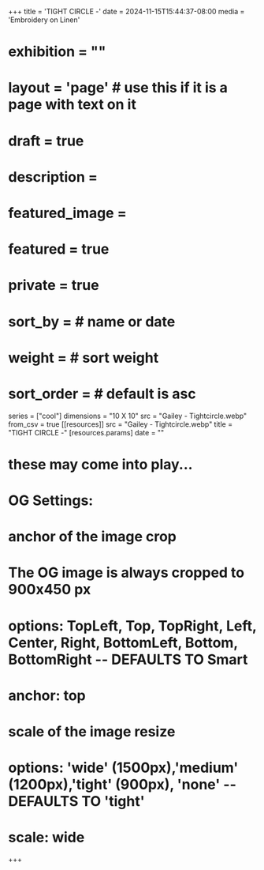 +++
title = 'TIGHT CIRCLE -'
date = 2024-11-15T15:44:37-08:00
media = 'Embroidery on Linen'
# exhibition = ""
# layout = 'page' # use this if it is a page with text on it
# draft = true
# description = 
# featured_image = 
# featured = true
# private = true
# sort_by = # name or date
# weight = # sort weight
# sort_order = # default is asc
series = ["cool"]
dimensions = "10 X 10"
src = "Gailey - Tightcircle.webp"
from_csv = true
[[resources]]
  src = "Gailey - Tightcircle.webp"
  title = "TIGHT CIRCLE -"
  [resources.params]
  date = ""

# these may come into play...
# OG Settings:
# anchor of the image crop 
#   The OG image is always cropped to 900x450 px
#   options: TopLeft, Top, TopRight, Left, Center, Right, BottomLeft, Bottom, BottomRight -- DEFAULTS TO Smart
# anchor: top
# scale of the image resize 
#   options: 'wide' (1500px),'medium' (1200px),'tight' (900px), 'none' -- DEFAULTS TO 'tight'
# scale: wide 
+++